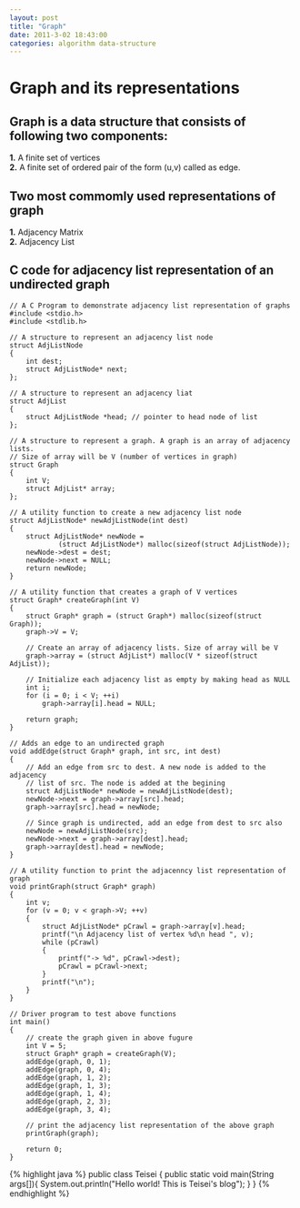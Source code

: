 ```yaml
---
layout: post
title: "Graph"
date: 2011-3-02 18:43:00
categories: algorithm data-structure
---
```


# Graph and its representations  

## Graph is a data structure that consists of following two components:  
**1.** A finite set of vertices  
**2.** A finite set of ordered pair of the form (u,v) called as edge.

## Two most commomly used representations of graph  
**1.** Adjacency Matrix  
**2.** Adjacency List  

## C code for adjacency list representation of an undirected graph  

	// A C Program to demonstrate adjacency list representation of graphs	
    #include <stdio.h>
    #include <stdlib.h>
    
    // A structure to represent an adjacency list node
    struct AdjListNode
    {
    	int dest;
    	struct AdjListNode* next;
    };
    
    // A structure to represent an adjacency liat
    struct AdjList
    {
    	struct AdjListNode *head; // pointer to head node of list
    };
    
    // A structure to represent a graph. A graph is an array of adjacency lists.
    // Size of array will be V (number of vertices in graph)
    struct Graph
    {
    	int V;
    	struct AdjList* array;
    };
    
    // A utility function to create a new adjacency list node
    struct AdjListNode* newAdjListNode(int dest)
    {
    	struct AdjListNode* newNode =
    			(struct AdjListNode*) malloc(sizeof(struct AdjListNode));
    	newNode->dest = dest;
    	newNode->next = NULL;
    	return newNode;
    }
    
    // A utility function that creates a graph of V vertices
    struct Graph* createGraph(int V)
    {
    	struct Graph* graph = (struct Graph*) malloc(sizeof(struct Graph));
    	graph->V = V;
    
    	// Create an array of adjacency lists. Size of array will be V
    	graph->array = (struct AdjList*) malloc(V * sizeof(struct AdjList));
    
    	// Initialize each adjacency list as empty by making head as NULL
    	int i;
    	for (i = 0; i < V; ++i)
    		graph->array[i].head = NULL;
    
    	return graph;
    }
    
    // Adds an edge to an undirected graph
    void addEdge(struct Graph* graph, int src, int dest)
    {
    	// Add an edge from src to dest. A new node is added to the adjacency
    	// list of src. The node is added at the begining
    	struct AdjListNode* newNode = newAdjListNode(dest);
    	newNode->next = graph->array[src].head;
    	graph->array[src].head = newNode;
    
    	// Since graph is undirected, add an edge from dest to src also
    	newNode = newAdjListNode(src);
    	newNode->next = graph->array[dest].head;
    	graph->array[dest].head = newNode;
    }
    
    // A utility function to print the adjacenncy list representation of graph
    void printGraph(struct Graph* graph)
    {
    	int v;
    	for (v = 0; v < graph->V; ++v)
    	{
    		struct AdjListNode* pCrawl = graph->array[v].head;
    		printf("\n Adjacency list of vertex %d\n head ", v);
    		while (pCrawl)
    		{
    			printf("-> %d", pCrawl->dest);
    			pCrawl = pCrawl->next;
    		}
    		printf("\n");
    	}
    }
    
    // Driver program to test above functions
    int main()
    {
    	// create the graph given in above fugure
    	int V = 5;
    	struct Graph* graph = createGraph(V);
    	addEdge(graph, 0, 1);
    	addEdge(graph, 0, 4);
    	addEdge(graph, 1, 2);
    	addEdge(graph, 1, 3);
    	addEdge(graph, 1, 4);
    	addEdge(graph, 2, 3);
    	addEdge(graph, 3, 4);
    
    	// print the adjacency list representation of the above graph
    	printGraph(graph);
    
    	return 0;
    }






{% highlight java %}
public class Teisei {
    public static void main(String args[]){
        System.out.println("Hello world! This is Teisei's blog");
    }
}
{% endhighlight %}